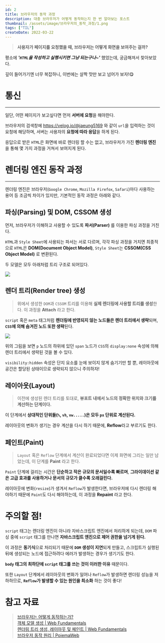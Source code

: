 ```yaml
---
id: 2
title: 브라우저의 동작 과정
description: 대충 브라우저가 어떻게 동작하는지 한 번 알아보는 포스트
thumbnail: /assets/image/브라우저의_동작_과정/1.png
tags: ["TIL"]
createDate: 2022-03-22
---
```


> **사용자가 페이지를 요청했을 때, 브라우저는 어떻게 화면을 보여주는 걸까?**

평소에 **_'`HTML`을 작성하고 실행시키면 그냥 되는구나~'_** 했었는데, 궁금해져서 찾아보았다.

깊이 들어가기엔 너무 복잡하니, 이번에는 살짝 맛만 보고 넘어가 보자!😋

# 통신

---

일단, 어떤 페이지가 보고싶다면 먼저 **서버에 요청**을 해야한다.

브라우저의 검색창에 https://velog.io/@jaeung5169 와 같이 `url`을 입력하는 것이 요청에 해당하며, 서버는 사용자의 **요청에 따라 응답**을 하게 된다.

응답으로 받은 `HTML`은 화면에 바로 렌더링 할 수는 없고, 브라우저가 가진 **렌더링 엔진**을 통해 몇 가지 과정을 거쳐서 보여지게 된다.

# 렌더링 엔진 동작 과정

---

렌더링 엔진은 브라우저(`Google Chrome`, `Mozilla Firefox`, `Safari`)마다 사용하는 용어 등 조금씩 차이가 있지만, 기본적인 동작 과정은 아래와 같다.

## 파싱(Parsing) 및 DOM, CSSOM 생성

먼저, 브라우저가 이해하고 사용할 수 있도록 **파서(Parser)** 를 이용한 파싱 과정을 거친다.

`HTML`과 `Style Sheet`에 사용되는 파서는 서로 다르며, 각각 파싱 과정을 거치면 최종적으로
`HTML`은 **DOM(Document Object Model)**, `Style Sheet`는 **CSSOM(CSS Object Model)** 로 변환된다.

두 모델은 모두 아래처럼 트리 구조로 되어있다.

![](/assets/image/브라우저의_동작_과정/1.png)

## 렌더 트리(Render tree) 생성

> 위에서 생성한 `DOM`과 `CSSOM` 트리를 이용해 **실제 렌더링에 사용할 트리를 생성**한다. 이 과정을 **Attach** 라고 한다.

`script` 혹은 `meta` 태그처럼 **렌더링에 반영되지 않는 노드들은 렌더 트리에서 생략**되며, **`CSS`에 의해 숨겨진 노드 또한 생략**된다.

![](/assets/image/브라우저의_동작_과정/2.png)

위의 그림을 보면 `p` 노드의 하위에 있던 `span` 노드가 `CSS`의 `display:none` 속성에 의해 렌더 트리에서 생략된 것을 볼 수 있다.

`visibility:hidden` 속성은 단지 요소를 눈에 보이지 않게 숨기기만 할 뿐, 레이아웃에 공간은 할당된 상태이므로 생략되지 않으니 주의하자!

## 레이아웃(Layout)

> 이전에 생성된 렌더 트리를 토대로, **뷰포트 내에서 노드의 정확한 위치와 크기를 계산하는 단계이다.**

이 단계에서 **상대적인 단위들(`%`, `vh`, `vw.....`)은 모두 `px` 단위로 계산된다.**

레이아웃의 변화가 생기는 경우 계산을 다시 하기 때문에, **Reflow**라고 부르기도 한다.

## 페인트(Paint)

> `Layout` 혹은 `Reflow` 단계에서 계산이 완료되었다면 이제 화면에 그리는 일만 남았는데, 이 단계를 **Paint** 라고 한다.

`Paint` 단계에 걸리는 시간은 **단순하고 작은 규모의 문서일수록 빠르며**, **그라이데이션 같은 고급 효과를 사용하거나 문서의 규모가 클수록 오래걸린다.**

레이아웃에 변화(`resize`)가 생겨서 `Reflow`가 발생한다면, 브라우저에 다시 렌더링 해야하기 때문에 `Paint`도 다시 해야하는데, 이 과정을 **Repaint** 라고 한다.

# 주의할 점!

`script` 태그는 렌더링 엔진이 아니라 자바스크립트 엔진에서 처리하게 되는데, `DOM` 파싱 중에 `script` 태그를 만나면 **자바스크립트 엔진으로 제어 권한을 넘기게 된다.**

이 과정은 **동기식**으로 처리되기 때문에 **`DOM` 생성이 지연**되게 만들고, 스크립트가 실행된 뒤에 생성되는 노드에 접근하려다 에러가 발생하는 경우가 생기기도 한다.

**`body` 태그의 최하단에 `script` 태그를 쓰는 것이 이러한 이유** 때문이다.

또한 `Layout` 단계에서 레이아웃의 변화가 일어나 `Reflow`가 발생하면 렌더링 성능을 저하하므로, **`Reflow`가 발생할 수 있는 원인을 최소화** 하는 것이 좋다!

# 참고 자료

> [브라우저는 어떻게 동작하는가?](https://d2.naver.com/helloworld/59361) <br> [객체 모델 생성 | Web Fundamentals](https://developers.google.com/web/fundamentals/performance/critical-rendering-path/constructing-the-object-model?hl=ko) <br> [렌더링 트리 생성, 레이아웃 및 페인트 | Web Fundamentals](https://developers.google.com/web/fundamentals/performance/critical-rendering-path/render-tree-construction) <br> [브라우저 동작 원리 | PoiemaWeb](https://poiemaweb.com/js-browser)

